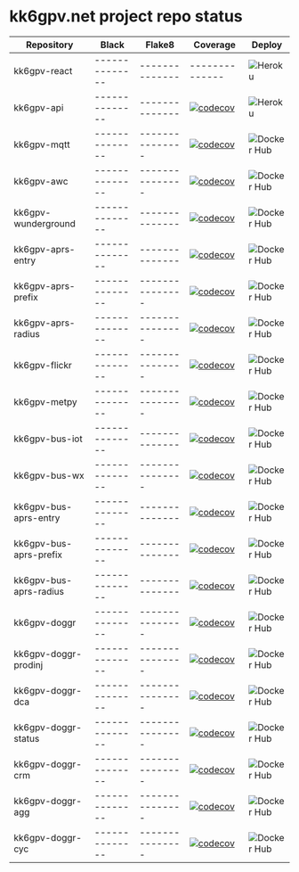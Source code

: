 # kk6gpv.net project repo status

| Repository             | Black          | Flake8          | Coverage                                                                                                                                                 | Deploy                                                                                             |
| ---------------------- | -------------- | --------------- | -------------------------------------------------------------------------------------------------------------------------------------------------------- | -------------------------------------------------------------------------------------------------- |
| kk6gpv-react           | -------------- | --------------  | --------------                                                                                                                                           | ![Heroku](https://github.com/areed145/kk6gpv-react/workflows/Heroku/badge.svg)                     |
| kk6gpv-api             | -------------- | --------------  | [![codecov](https://codecov.io/gh/areed145/kk6gpv-api/branch/master/graph/badge.svg)](https://codecov.io/gh/areed145/kk6gpv-api)                         | ![Heroku](https://github.com/areed145/kk6gpv-api/workflows/Heroku/badge.svg)                       |
| kk6gpv-mqtt            | -------------- | --------------- | [![codecov](https://codecov.io/gh/areed145/kk6gpv-mqtt/branch/master/graph/badge.svg)](https://codecov.io/gh/areed145/kk6gpv-mqtt)                       | ![Docker Hub](https://github.com/areed145/kk6gpv-mqtt/workflows/Docker%20Hub/badge.svg)            |
| kk6gpv-awc             | -------------- | --------------- | [![codecov](https://codecov.io/gh/areed145/kk6gpv-awc/branch/master/graph/badge.svg)](https://codecov.io/gh/areed145/kk6gpv-awc)                         | ![Docker Hub](https://github.com/areed145/kk6gpv-awc/workflows/Docker%20Hub/badge.svg)             |
| kk6gpv-wunderground    | -------------- | --------------  | [![codecov](https://codecov.io/gh/areed145/kk6gpv-wunderground/branch/master/graph/badge.svg)](https://codecov.io/gh/areed145/kk6gpv-wunderground)       | ![Docker Hub](https://github.com/areed145/kk6gpv-wunderground/workflows/Docker%20Hub/badge.svg)    |
| kk6gpv-aprs-entry      | -------------- | --------------  | [![codecov](https://codecov.io/gh/areed145/kk6gpv-aprs-entry/branch/master/graph/badge.svg)](https://codecov.io/gh/areed145/kk6gpv-aprs-entry)           | ![Docker Hub](https://github.com/areed145/kk6gpv-aprs-entry/workflows/Docker%20Hub/badge.svg)      |
| kk6gpv-aprs-prefix     | -------------- | --------------- | [![codecov](https://codecov.io/gh/areed145/kk6gpv-aprs-prefix/branch/master/graph/badge.svg)](https://codecov.io/gh/areed145/kk6gpv-aprs-prefix)         | ![Docker Hub](https://github.com/areed145/kk6gpv-aprs-prefix/workflows/Docker%20Hub/badge.svg)     |
| kk6gpv-aprs-radius     | -------------- | --------------- | [![codecov](https://codecov.io/gh/areed145/kk6gpv-aprs-radius/branch/master/graph/badge.svg)](https://codecov.io/gh/areed145/kk6gpv-aprs-radius)         | ![Docker Hub](https://github.com/areed145/kk6gpv-aprs-radius/workflows/Docker%20Hub/badge.svg)     |
| kk6gpv-flickr          | -------------- | --------------- | [![codecov](https://codecov.io/gh/areed145/kk6gpv-flickr/branch/master/graph/badge.svg)](https://codecov.io/gh/areed145/kk6gpv-flickr)                   | ![Docker Hub](https://github.com/areed145/kk6gpv-flickr/workflows/Docker%20Hub/badge.svg)          |
| kk6gpv-metpy           | -------------- | --------------- | [![codecov](https://codecov.io/gh/areed145/kk6gpv-metpy/branch/master/graph/badge.svg)](https://codecov.io/gh/areed145/kk6gpv-metpy)                     | ![Docker Hub](https://github.com/areed145/kk6gpv-metpy/workflows/Docker%20Hub/badge.svg)           |
| kk6gpv-bus-iot         | -------------- | --------------  | [![codecov](https://codecov.io/gh/areed145/kk6gpv-bus-iot/branch/master/graph/badge.svg)](https://codecov.io/gh/areed145/kk6gpv-bus-iot)                 | ![Docker Hub](https://github.com/areed145/kk6gpv-bus-iot/workflows/Docker%20Hub/badge.svg)         |
| kk6gpv-bus-wx          | -------------- | --------------- | [![codecov](https://codecov.io/gh/areed145/kk6gpv-bus-wx/branch/master/graph/badge.svg)](https://codecov.io/gh/areed145/kk6gpv-bus-wx)                   | ![Docker Hub](https://github.com/areed145/kk6gpv-bus-wx/workflows/Docker%20Hub/badge.svg)          |
| kk6gpv-bus-aprs-entry  | -------------- | --------------  | [![codecov](https://codecov.io/gh/areed145/kk6gpv-bus-aprs-entry/branch/master/graph/badge.svg)](https://codecov.io/gh/areed145/kk6gpv-bus-aprs-entry)   | ![Docker Hub](https://github.com/areed145/kk6gpv-bus-aprs-entry/workflows/Docker%20Hub/badge.svg)  |
| kk6gpv-bus-aprs-prefix | -------------- | --------------  | [![codecov](https://codecov.io/gh/areed145/kk6gpv-bus-aprs-prefix/branch/master/graph/badge.svg)](https://codecov.io/gh/areed145/kk6gpv-bus-aprs-prefix) | ![Docker Hub](https://github.com/areed145/kk6gpv-bus-aprs-prefix/workflows/Docker%20Hub/badge.svg) |
| kk6gpv-bus-aprs-radius | -------------- | --------------  | [![codecov](https://codecov.io/gh/areed145/kk6gpv-bus-aprs-radius/branch/master/graph/badge.svg)](https://codecov.io/gh/areed145/kk6gpv-bus-aprs-radius) | ![Docker Hub](https://github.com/areed145/kk6gpv-bus-aprs-radius/workflows/Docker%20Hub/badge.svg) |
| kk6gpv-doggr           | -------------- | --------------- | [![codecov](https://codecov.io/gh/earthlabs/kk6gpv-doggr/branch/master/graph/badge.svg)](https://codecov.io/gh/earthlabs/kk6gpv-doggr)                   | ![Docker Hub](https://github.com/areed145/kk6gpv-doggr/workflows/Docker%20Hub/badge.svg)           |
| kk6gpv-doggr-prodinj   | -------------- | --------------- | [![codecov](https://codecov.io/gh/earthlabs/kk6gpv-doggr-prodinj/branch/master/graph/badge.svg)](https://codecov.io/gh/earthlabs/kk6gpv-doggr-prodinj)   | ![Docker Hub](https://github.com/areed145/kk6gpv-doggr-prodinj/workflows/Docker%20Hub/badge.svg)   |
| kk6gpv-doggr-dca       | -------------- | --------------- | [![codecov](https://codecov.io/gh/earthlabs/kk6gpv-doggr-dca/branch/master/graph/badge.svg)](https://codecov.io/gh/earthlabs/kk6gpv-doggr-dca)           | ![Docker Hub](https://github.com/areed145/kk6gpv-doggr-dca/workflows/Docker%20Hub/badge.svg)       |
| kk6gpv-doggr-status    | -------------- | --------------- | [![codecov](https://codecov.io/gh/earthlabs/kk6gpv-doggr-status/branch/master/graph/badge.svg)](https://codecov.io/gh/earthlabs/kk6gpv-doggr-status)     | ![Docker Hub](https://github.com/areed145/kk6gpv-doggr-status/workflows/Docker%20Hub/badge.svg)    |
| kk6gpv-doggr-crm       | -------------- | --------------- | [![codecov](https://codecov.io/gh/earthlabs/kk6gpv-doggr-crm/branch/master/graph/badge.svg)](https://codecov.io/gh/earthlabs/kk6gpv-doggr-crm)           | ![Docker Hub](https://github.com/areed145/kk6gpv-doggr-crm/workflows/Docker%20Hub/badge.svg)       |
| kk6gpv-doggr-agg       | -------------- | --------------- | [![codecov](https://codecov.io/gh/earthlabs/kk6gpv-doggr-agg/branch/master/graph/badge.svg)](https://codecov.io/gh/earthlabs/kk6gpv-doggr-agg)           | ![Docker Hub](https://github.com/areed145/kk6gpv-doggr-agg/workflows/Docker%20Hub/badge.svg)       |
| kk6gpv-doggr-cyc       | -------------- | --------------- | [![codecov](https://codecov.io/gh/earthlabs/kk6gpv-doggr-cyc/branch/master/graph/badge.svg)](https://codecov.io/gh/earthlabs/kk6gpv-doggr-cyc)           | ![Docker Hub](https://github.com/areed145/kk6gpv-doggr-cyc/workflows/Docker%20Hub/badge.svg)       |
